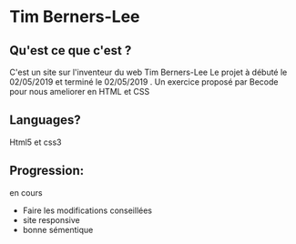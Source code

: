# Tim Berners-Lee
##  Qu'est ce que c'est ?
C'est un site sur l'inventeur du web Tim Berners-Lee
Le projet à débuté le 02/05/2019 et terminé le 02/05/2019 .
Un exercice proposé par Becode pour nous ameliorer en HTML et CSS

## Languages?
Html5 et css3

## Progression:
en cours 
- Faire les modifications conseillées
- site responsive
- bonne sémentique 
